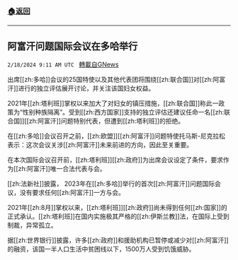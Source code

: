 ###  [:house:返回](README.md)
---


## 阿富汗问题国际会议在多哈举行
`2/18/2024 9:11 AM UTC ` [轉載自GNews](https://gnews.org/articles/2320079)

出席[[zh:多哈]]会议的25国特使以及其他代表团将围绕[[zh:联合国]]对[[zh:阿富汗]]进行的独立评估展开讨论，并关注该国妇女权益。

2021年[[zh:塔利班]]掌权以来加大了对妇女的镇压措施，[[zh:联合国]]称此一政策为“性别种族隔离”。受到[[zh:西方国家]]支持的独立评估还建议任命一名[[zh:联合国]][[zh:阿富汗]]问题特别代表，但遭到[[zh:塔利班]]的拒绝。

在[[zh:多哈]]会议召开之前，[[zh:欧盟]][[zh:阿富汗]]问题特使托马斯-尼克拉松表示：这次会议关涉[[zh:阿富汗]]未来前进的方向，因此至关重要。

在本次国际会议召开前，[[zh:塔利班]][[zh:政府]]为出席会议设定了条件，要求作为[[zh:阿富汗]]唯一合法代表与会。

[[zh:法新社]]披露， 2023年在[[zh:多哈]]举行的首次[[zh:阿富汗]]问题国际会议，没有要求任何[[zh:阿富汗]]一方与会。

2021年[[zh:8月]]掌权以来，[[zh:塔利班]][[zh:政府]]尚未得到任何[[zh:国家]]的正式承认。[[zh:塔利班]]在国内实施极其严格的[[zh:伊斯兰教]]法，在国际上受到制裁，异常孤立。

据[[zh:世界银行]]披露，许多[[zh:政府]]和援助机构已暂停或减少对[[zh:阿富汗]]的融资，该国一半人口生活中贫困线以下，1500万人受到饥饿威胁。
